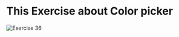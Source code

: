<h1> This Exercise about  Color picker</h1>


![Exercise 36](https://github.com/azzatosma/dugsiiye-js-exercises/blob/main/assets/jsexe36.jpg)

